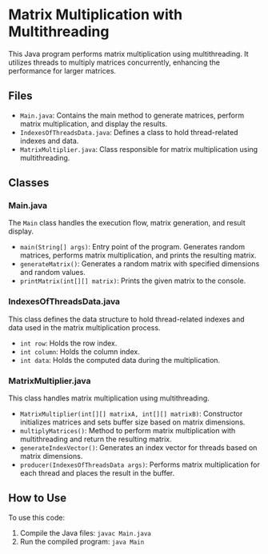 <!DOCTYPE html>
<html>
<head>
  <title>Matrix Multiplication with Multithreading</title>
</head>
<body>
  <h1>Matrix Multiplication with Multithreading</h1>
  <p>This Java program performs matrix multiplication using multithreading. It utilizes threads to multiply matrices concurrently, enhancing the performance for larger matrices.</p>

  <h2>Files</h2>
  <ul>
    <li><code>Main.java</code>: Contains the main method to generate matrices, perform matrix multiplication, and display the results.</li>
    <li><code>IndexesOfThreadsData.java</code>: Defines a class to hold thread-related indexes and data.</li>
    <li><code>MatrixMultiplier.java</code>: Class responsible for matrix multiplication using multithreading.</li>
  </ul>

  <h2>Classes</h2>

  <h3>Main.java</h3>
  <p>The <code>Main</code> class handles the execution flow, matrix generation, and result display.</p>
  <ul>
    <li><code>main(String[] args)</code>: Entry point of the program. Generates random matrices, performs matrix multiplication, and prints the resulting matrix.</li>
    <li><code>generateMatrix()</code>: Generates a random matrix with specified dimensions and random values.</li>
    <li><code>printMatrix(int[][] matrix)</code>: Prints the given matrix to the console.</li>
  </ul>

  <h3>IndexesOfThreadsData.java</h3>
  <p>This class defines the data structure to hold thread-related indexes and data used in the matrix multiplication process.</p>
  <ul>
    <li><code>int row</code>: Holds the row index.</li>
    <li><code>int column</code>: Holds the column index.</li>
    <li><code>int data</code>: Holds the computed data during the multiplication.</li>
  </ul>

  <h3>MatrixMultiplier.java</h3>
  <p>This class handles matrix multiplication using multithreading.</p>
  <ul>
    <li><code>MatrixMultiplier(int[][] matrixA, int[][] matrixB)</code>: Constructor initializes matrices and sets buffer size based on matrix dimensions.</li>
    <li><code>multiplyMatrices()</code>: Method to perform matrix multiplication with multithreading and return the resulting matrix.</li>
    <li><code>generateIndexVector()</code>: Generates an index vector for threads based on matrix dimensions.</li>
    <li><code>producer(IndexesOfThreadsData args)</code>: Performs matrix multiplication for each thread and places the result in the buffer.</li>
  </ul>

  <h2>How to Use</h2>
  <p>To use this code:</p>
  <ol>
    <li>Compile the Java files: <code>javac Main.java</code></li>
    <li>Run the compiled program: <code>java Main</code></li>
  </ol>
  </body>
</html>
